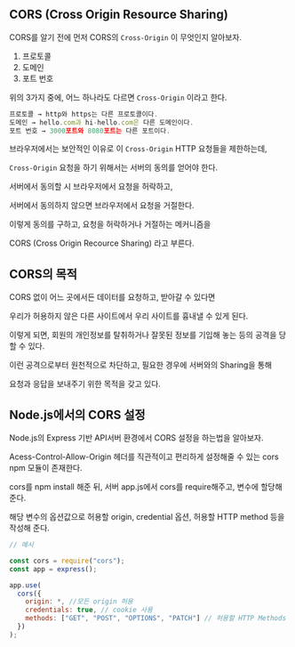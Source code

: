 ## CORS (Cross Origin Resource Sharing)

CORS를 알기 전에 먼저 CORS의 `Cross-Origin` 이 무엇인지 알아보자.

1. 프로토콜
2. 도메인
3. 포트 번호

위의 3가지 중에, 어느 하나라도 다르면 `Cross-Origin` 이라고 한다.

```jsx
프로토콜 → http와 https는 다른 프로토콜이다.
도메인 → hello.com과 hi-hello.com은 다른 도메인이다.
포트 번호 → 3000포트와 8080포트는 다른 포트이다.
```

브라우저에서는 보안적인 이유로 이 `Cross-Origin` HTTP 요청들을 제한하는데,

`Cross-Origin` 요청을 하기 위해서는 서버의 동의를 얻어야 한다.

서버에서 동의할 시 브라우저에서 요청을 허락하고,

서버에서 동의하지 않으면 브라우저에서 요청을 거절한다.

이렇게 동의를 구하고, 요청을 허락하거나 거절하는 메커니즘을

CORS (Cross Origin Recource Sharing) 라고 부른다.

## CORS의 목적

CORS 없이 어느 곳에서든 데이터를 요청하고, 받아갈 수 있다면

우리가 허용하지 않은 다른 사이트에서 우리 사이트를 흉내낼 수 있게 된다.

이렇게 되면, 회원의 개인정보를 탈취하거나 잘못된 정보를 기입해 놓는 등의 공격을 당할 수 있다.

이런 공격으로부터 원천적으로 차단하고, 필요한 경우에 서버와의 Sharing을 통해

요청과 응답을 보내주기 위한 목적을 갖고 있다.

## Node.js에서의 CORS 설정

Node.js의 Express 기반 API서버 환경에서 CORS 설정을 하는법을 알아보자.

Acess-Control-Allow-Origin 헤더를 직관적이고 편리하게 설정해줄 수 있는 cors npm 모듈이 존재한다.

cors를 npm install 해준 뒤, 서버 app.js에서 cors를 require해주고, 변수에 할당해준다.

해당 변수의 옵션값으로 허용할 origin, credential 옵션, 허용할 HTTP method 등을 작성해 준다.

```jsx
// 예시

const cors = require("cors");
const app = express();

app.use(
  cors({
    origin: *, //모든 origin 허용
    credentials: true, // cookie 사용
    methods: ["GET", "POST", "OPTIONS", "PATCH"] // 허용할 HTTP Methods
  })
);
```
